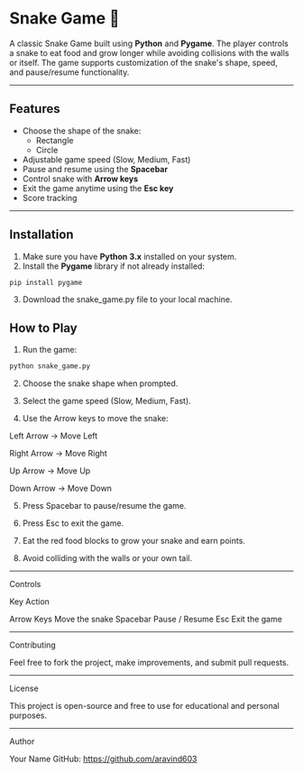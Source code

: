 # Snake Game 🐍

A classic Snake Game built using **Python** and **Pygame**. The player controls a snake to eat food and grow longer while avoiding collisions with the walls or itself. The game supports customization of the snake's shape, speed, and pause/resume functionality.

---

## Features

- Choose the shape of the snake:
  - Rectangle
  - Circle
- Adjustable game speed (Slow, Medium, Fast)
- Pause and resume using the **Spacebar**
- Control snake with **Arrow keys**
- Exit the game anytime using the **Esc key**
- Score tracking

---

## Installation

1. Make sure you have **Python 3.x** installed on your system.
2. Install the **Pygame** library if not already installed:

```bash
pip install pygame
```
3. Download the snake_game.py file to your local machine.



## How to Play

1. Run the game:
```bash
python snake_game.py
```
2. Choose the snake shape when prompted.


3. Select the game speed (Slow, Medium, Fast).


4. Use the Arrow keys to move the snake:

Left Arrow → Move Left

Right Arrow → Move Right

Up Arrow → Move Up

Down Arrow → Move Down



5. Press Spacebar to pause/resume the game.


6. Press Esc to exit the game.


7. Eat the red food blocks to grow your snake and earn points.


8. Avoid colliding with the walls or your own tail.




---

Controls

Key	Action

Arrow Keys	Move the snake
Spacebar	Pause / Resume
Esc	Exit the game



---

Contributing

Feel free to fork the project, make improvements, and submit pull requests.


---

License

This project is open-source and free to use for educational and personal purposes.


---

Author

Your Name
GitHub: https://github.com/aravind603
